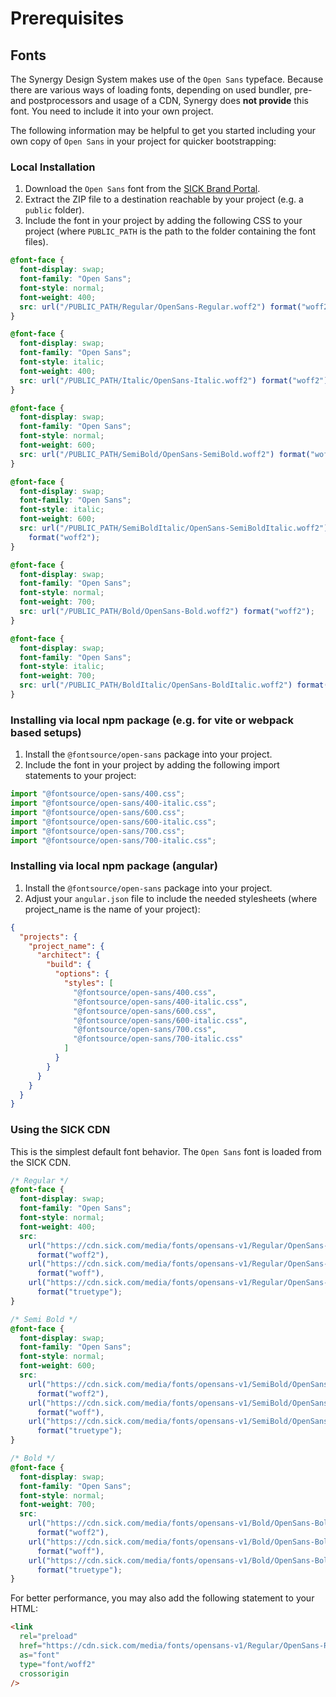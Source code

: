 # Prerequisites

## Fonts

The Synergy Design System makes use of the `Open Sans` typeface.
Because there are various ways of loading fonts, depending on used bundler, pre- and postprocessors and usage of a CDN, Synergy does **not provide** this font.
You need to include it into your own project.

The following information may be helpful to get you started including your own copy of `Open Sans` in your project for quicker bootstrapping:

### Local Installation

1. Download the `Open Sans` font from the [SICK Brand Portal](https://brand.sick.com/document/49#/-/resources-1).
2. Extract the ZIP file to a destination reachable by your project (e.g. a `public` folder).
3. Include the font in your project by adding the following CSS to your project (where `PUBLIC_PATH` is the path to the folder containing the font files).

```css
@font-face {
  font-display: swap;
  font-family: "Open Sans";
  font-style: normal;
  font-weight: 400;
  src: url("/PUBLIC_PATH/Regular/OpenSans-Regular.woff2") format("woff2");
}

@font-face {
  font-display: swap;
  font-family: "Open Sans";
  font-style: italic;
  font-weight: 400;
  src: url("/PUBLIC_PATH/Italic/OpenSans-Italic.woff2") format("woff2");
}

@font-face {
  font-display: swap;
  font-family: "Open Sans";
  font-style: normal;
  font-weight: 600;
  src: url("/PUBLIC_PATH/SemiBold/OpenSans-SemiBold.woff2") format("woff2");
}

@font-face {
  font-display: swap;
  font-family: "Open Sans";
  font-style: italic;
  font-weight: 600;
  src: url("/PUBLIC_PATH/SemiBoldItalic/OpenSans-SemiBoldItalic.woff2")
    format("woff2");
}

@font-face {
  font-display: swap;
  font-family: "Open Sans";
  font-style: normal;
  font-weight: 700;
  src: url("/PUBLIC_PATH/Bold/OpenSans-Bold.woff2") format("woff2");
}

@font-face {
  font-display: swap;
  font-family: "Open Sans";
  font-style: italic;
  font-weight: 700;
  src: url("/PUBLIC_PATH/BoldItalic/OpenSans-BoldItalic.woff2") format("woff2");
}
```

### Installing via local npm package (e.g. for vite or webpack based setups)

1. Install the `@fontsource/open-sans` package into your project.
2. Include the font in your project by adding the following import statements to your project:

```js
import "@fontsource/open-sans/400.css";
import "@fontsource/open-sans/400-italic.css";
import "@fontsource/open-sans/600.css";
import "@fontsource/open-sans/600-italic.css";
import "@fontsource/open-sans/700.css";
import "@fontsource/open-sans/700-italic.css";
```

### Installing via local npm package (angular)

1. Install the `@fontsource/open-sans` package into your project.
2. Adjust your `angular.json` file to include the needed stylesheets (where project_name is the name of your project):

```json
{
  "projects": {
    "project_name": {
      "architect": {
        "build": {
          "options": {
            "styles": [
              "@fontsource/open-sans/400.css",
              "@fontsource/open-sans/400-italic.css",
              "@fontsource/open-sans/600.css",
              "@fontsource/open-sans/600-italic.css",
              "@fontsource/open-sans/700.css",
              "@fontsource/open-sans/700-italic.css"
            ]
          }
        }
      }
    }
  }
}
```

### Using the SICK CDN

This is the simplest default font behavior. The `Open Sans` font is loaded from the SICK CDN.

```css
/* Regular */
@font-face {
  font-display: swap;
  font-family: "Open Sans";
  font-style: normal;
  font-weight: 400;
  src:
    url("https://cdn.sick.com/media/fonts/opensans-v1/Regular/OpenSans-Regular.woff2")
      format("woff2"),
    url("https://cdn.sick.com/media/fonts/opensans-v1/Regular/OpenSans-Regular.woff")
      format("woff"),
    url("https://cdn.sick.com/media/fonts/opensans-v1/Regular/OpenSans-Regular.ttf")
      format("truetype");
}

/* Semi Bold */
@font-face {
  font-display: swap;
  font-family: "Open Sans";
  font-style: normal;
  font-weight: 600;
  src:
    url("https://cdn.sick.com/media/fonts/opensans-v1/SemiBold/OpenSans-SemiBold.woff2")
      format("woff2"),
    url("https://cdn.sick.com/media/fonts/opensans-v1/SemiBold/OpenSans-SemiBold.woff")
      format("woff"),
    url("https://cdn.sick.com/media/fonts/opensans-v1/SemiBold/OpenSans-SemiBold.ttf")
      format("truetype");
}

/* Bold */
@font-face {
  font-display: swap;
  font-family: "Open Sans";
  font-style: normal;
  font-weight: 700;
  src:
    url("https://cdn.sick.com/media/fonts/opensans-v1/Bold/OpenSans-Bold.woff2")
      format("woff2"),
    url("https://cdn.sick.com/media/fonts/opensans-v1/Bold/OpenSans-Bold.woff")
      format("woff"),
    url("https://cdn.sick.com/media/fonts/opensans-v1/Bold/OpenSans-Bold.ttf")
      format("truetype");
}
```

For better performance, you may also add the following statement to your HTML:

```html
<link
  rel="preload"
  href="https://cdn.sick.com/media/fonts/opensans-v1/Regular/OpenSans-Regular.woff2"
  as="font"
  type="font/woff2"
  crossorigin
/>
```
